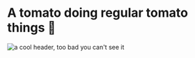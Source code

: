 # A tomato doing regular tomato things :tomato:

![a cool header, too bad you can't see it](https://gitlab.com/flexagoon/flexagoon/-/raw/main/smart-header.png)
